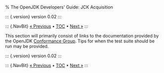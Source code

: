 % The OpenJDK Developers\' Guide: JCK Acquisition

::: {.version}
version 0.02
:::

::: {.NavBit}
[« Previous](testingChanges.html) • [TOC](index.html) • [Next »](producingChangeset.html)
:::

This section will primarily consist of links to the documentation provided by
the OpenJDK [Conformance Group](../groups/conformance). Tips for when the test suite should be run may be provided.

::: {.version}
version 0.02
:::

::: {.NavBit}
[« Previous](testingChanges.html) • [TOC](index.html) • [Next »](producingChangeset.html)
:::
